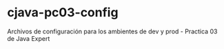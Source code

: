 # cjava-pc03-config
Archivos de configuración para los ambientes de dev y prod - Practica 03 de Java Expert
